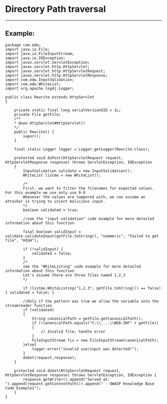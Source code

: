 # Directory Path traversal
-------

## Example:


    package com.edw;
    import java.io.File;
    import java.io.FileInputStream;
    import java.io.IOException;
    import javax.servlet.ServletException;
    import javax.servlet.http.HttpServlet;
    import javax.servlet.http.HttpServletRequest;
    import javax.servlet.http.HttpServletResponse;
    import com.edw.InputValidation;
    import com.edw.WhiteList;
    import org.apache.log4j.Logger;

    public class Rewrite extends HttpServlet
    {

        private static final long serialVersionUID = 1L;
        private File getFile;
        /**
        * @see HttpServlet#HttpServlet()
        */
        public Rewrite() {
            super();
        }
        
        final static Logger logger = Logger.getLogger(Rewrite.class);
        
        protected void doPost(HttpServletRequest request, HttpServletResponse response) throws ServletException, IOException 
        {
            InputValidation validate = new InputValidation();
            WhiteList listme = new WhiteList();

            /*
            First, we want to filter the filenames for expected values. For this example we use only use 0-9
            Whenever the values are tampered with, we can assume an attacker is trying to inject malicious input.           
            */
            boolean validated = true;

            //see the "input validation" code example for more detailed information about this function
            
            final boolean validInput = validate.validateInput(getFile.toString(), "nummeric", "Failed to get file", "HIGH");
            
            if (!validInput) { 
                validated = false; 
            }
            /*
            see the "WhiteListing" code example for more detailed information about this function
            Let's assume there are three files named 1,2,3
            */

            if (listme.WhiteListing("1,2,3", getFile.toString()) == false) { validated = false; }

            //Only if the pattern was true we allow the variable into the streamreader function
            if (validated)
            {
                String canonicalPath = getFile.getCanonicalPath();
                if (!canonicalPath.equals("C:\\....\\WEB-INF" + getFile)) 
                {
                    // Invalid file; handle error
                }            	 
                FileInputStream fis = new FileInputStream(canonicalPath);            	
            }else{
                logger.error("invalid userinput was detected!");              
            }
            doGet(request,response);
        }
        
        protected void doGet(HttpServletRequest request, HttpServletResponse response) throws ServletException, IOException {
            response.getWriter().append("Served at: ").append(request.getContextPath()).append(" - OWASP Knowledge Base Code Examples");
        }
    }
